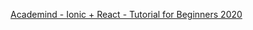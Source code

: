 [Academind - Ionic + React - Tutorial for Beginners 2020](https://www.youtube.com/watch?v=_03VKmdrxV8&list=PLZXqKAYY2fwPzN68UvqGyFRVWvlQPKICy&index=1&t=7271s)